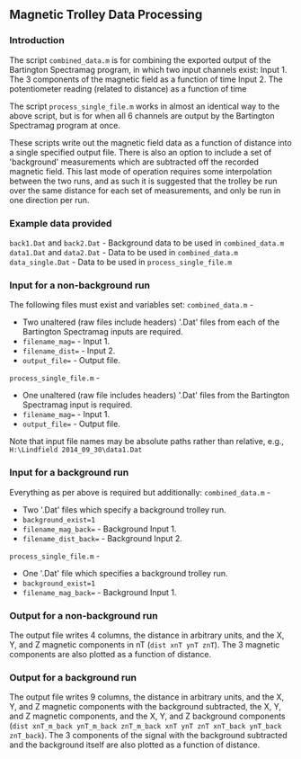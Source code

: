 ## Magnetic Trolley Data Processing

### Introduction
The script `combined_data.m` is for combining the exported output of the Bartington Spectramag program, in which two input channels exist:
Input 1. The 3 components of the magnetic field as a function of time
Input 2. The potentiometer reading (related to distance) as a function of time

The script `process_single_file.m` works in almost an identical way to the above script, but is for when all 6 channels are output by the Bartington Spectramag program at once.

These scripts write out the magnetic field data as a function of distance into a single specified output file. There is also an option to include a set of 'background' measurements which are subtracted off the recorded magnetic field. This last mode of operation requires some interpolation between the two runs, and as such it is suggested that the trolley be run over the same distance for each set of measurements, and only be run in one direction per run.

### Example data provided

`back1.Dat` and `back2.Dat` - Background data to be used in `combined_data.m`
`data1.Dat` and `data2.Dat` - Data to be used in `combined_data.m`
`data_single.Dat` - Data to be used in `process_single_file.m`

### Input for a non-background run
The following files must exist and variables set:
`combined_data.m` - 
* Two unaltered (raw files include headers) '.Dat' files from each of the Bartington Spectramag inputs are required.
* `filename_mag=` - Input 1.
* `filename_dist=` - Input 2.
* `output_file=` - Output file.

`process_single_file.m` - 
* One unaltered (raw file includes headers) '.Dat' files from the Bartington Spectramag input is required.
* `filename_mag=` - Input 1.
* `output_file=` - Output file.

Note that input file names may be absolute paths rather than relative, e.g., `H:\Lindfield 2014_09_30\data1.Dat`

### Input for a background run
Everything as per above is required but additionally:
`combined_data.m` - 
* Two '.Dat' files which specify a background trolley run.
* `background_exist=1`
* `filename_mag_back=` - Background Input 1.
* `filename_dist_back=` - Background Input 2.

`process_single_file.m` - 
* One '.Dat' file which specifies a background trolley run.
* `background_exist=1`
* `filename_mag_back=` - Background Input 1.

### Output for a non-background run
The output file writes 4 columns, the distance in arbitrary units, and the X, Y, and Z magnetic components in nT (`dist xnT ynT znT`).
The 3 magnetic components are also plotted as a function of distance.

### Output for a background run
The output file writes 9 columns, the distance in arbitrary units, and the X, Y, and Z magnetic components with the background subtracted, the X, Y, and Z magnetic components, and the X, Y, and Z background components (`dist xnT_m_back ynT_m_back znT_m_back xnT ynT znT xnT_back ynT_back znT_back`).
The 3 components of the signal with the background subtracted and the background itself are also plotted as a function of distance.


